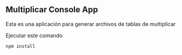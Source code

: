## Multiplicar Console App

Esta es una aplicación para generar archivos de tablas de multiplicar 

Ejecutar este comando

```
npm install 

```